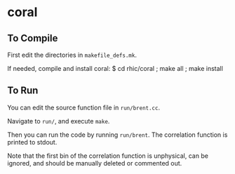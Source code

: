 coral
=====

To Compile
----------

First edit the directories in `makefile_defs.mk`.


If needed, compile and install coral:
    $ cd rhic/coral ; make all ; make install

To Run
------

You can edit the source function file in `run/brent.cc`.

Navigate to `run/`, and execute `make`.

Then you can run the code by running `run/brent`. The correlation function is printed to stdout.

Note that the first bin of the correlation function is unphysical, can be ignored, and should be manually deleted or commented out.
